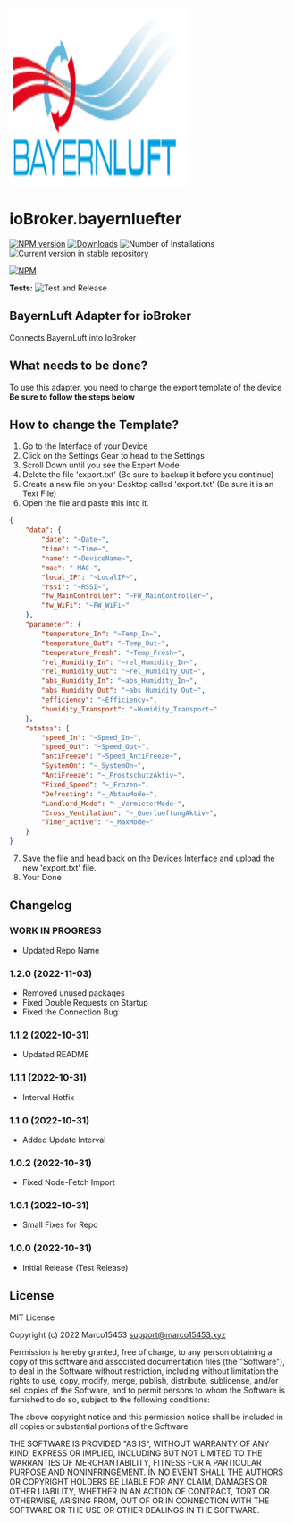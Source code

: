 ![Logo](admin/bayernluefter.png)
# ioBroker.bayernluefter

[![NPM version](https://img.shields.io/npm/v/iobroker.bayernluft.svg)](https://www.npmjs.com/package/iobroker.bayernluft)
[![Downloads](https://img.shields.io/npm/dm/iobroker.bayernluft.svg)](https://www.npmjs.com/package/iobroker.bayernluft)
![Number of Installations](https://iobroker.live/badges/bayernluft-installed.svg)
![Current version in stable repository](https://iobroker.live/badges/bayernluft-stable.svg)

[![NPM](https://nodei.co/npm/iobroker.bayernluft.png?downloads=true)](https://nodei.co/npm/iobroker.bayernluft/)

**Tests:** ![Test and Release](https://github.com/Marco15453/ioBroker.bayernluft/workflows/Test%20and%20Release/badge.svg)

## BayernLuft Adapter for ioBroker
Connects BayernLuft into IoBroker

## What needs to be done?
To use this adapter, you need to change the export template of the device
**Be sure to follow the steps below**

## How to change the Template?
1. Go to the Interface of your Device
2. Click on the Settings Gear to head to the Settings
3. Scroll Down until you see the Expert Mode
4. Delete the file 'export.txt' (Be sure to backup it before you continue)
5. Create a new file on your Desktop called 'export.txt' (Be sure it is an Text File)
6. Open the file and paste this into it.
```json
{
    "data": {
        "date": "~Date~",
        "time": "~Time~",
        "name": "~DeviceName~",
        "mac": "~MAC~",
        "local_IP": "~LocalIP~",
        "rssi": "~RSSI~",
        "fw_MainController": "~FW_MainController~",
        "fw_WiFi": "~FW_WiFi~"
    },
    "parameter": {
        "temperature_In": "~Temp_In~",
        "temperature_Out": "~Temp_Out~",
        "temperature_Fresh": "~Temp_Fresh~",
        "rel_Humidity_In": "~rel_Humidity_In~",
        "rel_Humidity_Out": "~rel_Humidity_Out~",
        "abs_Humidity_In": "~abs_Humidity_In~",
        "abs_Humidity_Out": "~abs_Humidity_Out~",
        "efficiency": "~Efficiency~",
        "humidity_Transport": "~Humidity_Transport~"
    },
    "states": {
        "speed_In": "~Speed_In~",
        "speed_Out": "~Speed_Out~",
        "antiFreeze": "~Speed_AntiFreeze~",
        "SystemOn": "~_SystemOn~",
        "AntiFreeze": "~_FrostschutzAktiv~",
        "Fixed_Speed": "~_Frozen~",
        "Defrosting": "~_AbtauMode~",
        "Landlord_Mode": "~_VermieterMode~",
        "Cross_Ventilation": "~_QuerlueftungAktiv~",
        "Timer_active": "~_MaxMode~"
    }
}
```
7. Save the file and head back on the Devices Interface and upload the new 'export.txt' file.
8. Your Done

## Changelog
<!--
	Placeholder for the next version (at the beginning of the line):
	### **WORK IN PROGRESS**
-->
### **WORK IN PROGRESS**
* Updated Repo Name

### 1.2.0 (2022-11-03)
* Removed unused packages
* Fixed Double Requests on Startup
* Fixed the Connection Bug

### 1.1.2 (2022-10-31)
* Updated README

### 1.1.1 (2022-10-31)
* Interval Hotfix

### 1.1.0 (2022-10-31)
* Added Update Interval

### 1.0.2 (2022-10-31)
* Fixed Node-Fetch Import

### 1.0.1 (2022-10-31)
* Small Fixes for Repo

### 1.0.0 (2022-10-31)
* Initial Release (Test Release)

## License
MIT License

Copyright (c) 2022 Marco15453 <support@marco15453.xyz>

Permission is hereby granted, free of charge, to any person obtaining a copy
of this software and associated documentation files (the "Software"), to deal
in the Software without restriction, including without limitation the rights
to use, copy, modify, merge, publish, distribute, sublicense, and/or sell
copies of the Software, and to permit persons to whom the Software is
furnished to do so, subject to the following conditions:

The above copyright notice and this permission notice shall be included in all
copies or substantial portions of the Software.

THE SOFTWARE IS PROVIDED "AS IS", WITHOUT WARRANTY OF ANY KIND, EXPRESS OR
IMPLIED, INCLUDING BUT NOT LIMITED TO THE WARRANTIES OF MERCHANTABILITY,
FITNESS FOR A PARTICULAR PURPOSE AND NONINFRINGEMENT. IN NO EVENT SHALL THE
AUTHORS OR COPYRIGHT HOLDERS BE LIABLE FOR ANY CLAIM, DAMAGES OR OTHER
LIABILITY, WHETHER IN AN ACTION OF CONTRACT, TORT OR OTHERWISE, ARISING FROM,
OUT OF OR IN CONNECTION WITH THE SOFTWARE OR THE USE OR OTHER DEALINGS IN THE
SOFTWARE.